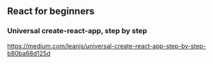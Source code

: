 ## React for beginners
### Universal create-react-app, step by step
https://medium.com/leanjs/universal-create-react-app-step-by-step-b80ba68d125d